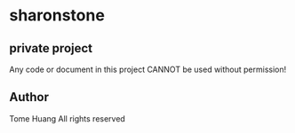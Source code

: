 sharonstone
===========

private project
---------------

Any code or document in this project CANNOT be used without permission!


Author
------
Tome Huang
All rights reserved
